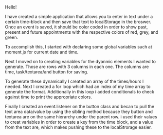 


Hello!

I have created a simple application that allows you to enter in text under a certain time-block and then save that text to localStorage in the broswer. Once an event is saved, it should be color coded in order to show past, present and future appointments with the respective colors of red, grey, and green.

To accomplish this, I started with declaring some global variables such at moment.js for current date and time.

Next I moved on to creating variables for the dyanmic elements I wanted to generate. Those are rows with 3 columns in each one. The columns are time, task/textarea/and button for saving.

To generate these dynamically I created an array of the times/hours I needed. Next I created a for loop which had an index of my time array to generate the format. Additionally in this loop i added conditionals to check against time to print the appropriate colors.

Finally I created an event.listener on the button class and becan to pull the text area data/value by using the sibling method because they button and textarea are on the same hierarchy under the parent row. i used their values to creat variables in order to create a key from the time block, and a value from the text are, which makes pushing these to the localStrorage easier.